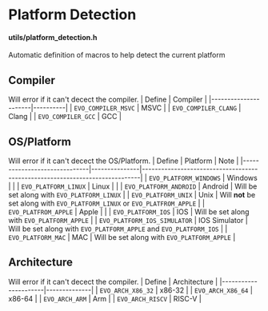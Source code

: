 # Platform Detection
#### utils/platform_detection.h

Automatic definition of macros to help detect the current platform


## Compiler
Will error if it can't decect the compiler.
| Define               | Compiler |
|----------------------|----------|
| `EVO_COMPILER_MSVC`  | MSVC     |
| `EVO_COMPILER_CLANG` | Clang    |
| `EVO_COMPILER_GCC`   | GCC      |


## OS/Platform
Will error if it can't decect the OS/Platform.
| Define                       | Platform      | Note                                                                        |
|------------------------------|---------------|-----------------------------------------------------------------------------|
| `EVO_PLATFORM_WINDOWS`       | Windows       |                                                                             |
| `EVO_PLATFORM_LINUX`         | Linux         |                                                                             |
| `EVO_PLATFORM_ANDROID`       | Android       | Will be set along with `EVO_PLATFORM_LINUX`								 |
| `EVO_PLATFORM_UNIX`          | Unix          | Will **not** be set along with `EVO_PLATFORM_LINUX` or `EVO_PLATFROM_APPLE` |
| `EVO_PLATFROM_APPLE`         | Apple         |               																 |
| `EVO_PLATFORM_IOS`           | IOS           | Will be set along with `EVO_PLATFORM_APPLE`								 |
| `EVO_PLATFORM_IOS_SIMULATOR` | IOS Simulator | Will be set along with `EVO_PLATFORM_APPLE` and `EVO_PLATFORM_IOS`          |
| `EVO_PLATFORM_MAC`           | MAC           | Will be set along with `EVO_PLATFORM_APPLE`                                 |


## Architecture
Will error if it can't decect the compiler.
| Define               | Architecture |
|----------------------|--------------|
| `EVO_ARCH_X86_32`    | x86-32       |
| `EVO_ARCH_X86_64`    | x86-64       |
| `EVO_ARCH_ARM`       | Arm          |
| `EVO_ARCH_RISCV`     | RISC-V       |

